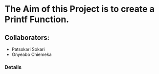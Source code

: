 # The Aim of this Project is to create a Printf Function.

## Collaborators:
- Patsokari Sokari
- Onyeabo Chiemeka

### Details

